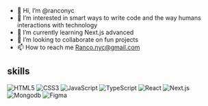 - 👋 Hi, I’m @ranconyc
- 👀 I’m interested in smart ways to write code and the way humans interactions with technology 
- 🌱 I’m currently learning Next.js advanced
- 💞️ I’m looking to collaborate on fun projects
- 📫 How to reach me Ranco.nyc@gmail.com

## skills
<img alt='HTML5' src='https://img.shields.io/badge/-HTML5-E34F26?logo=html5&logoColor=white' />
<img alt='CSS3' src='https://img.shields.io/badge/-CSS3-1572B6?logo=css3&logoColor=white' />
<img alt='JavaScript' src='https://img.shields.io/badge/-JavaScript-F7DF1E?logo=JavaScript&logoColor=white' />
<img alt='TypeScript' src='https://img.shields.io/badge/-TypeScript-3178C6?logo=TypeScript&logoColor=white' />
<img alt='React' src='https://img.shields.io/badge/-ReactJs-61DAFB?logo=react&logoColor=white' />
<img alt='Next.js' src='https://img.shields.io/badge/-Next.js-000000?logo=Next.js&logoColor=white' />
<img alt='Mongodb' src='https://img.shields.io/badge/-Mongodb-47A248?logo=Mongodb&logoColor=white' />
<img alt='Figma' src='https://img.shields.io/badge/-Figma-47A248?logo=figma&logoColor=white' />



<!---
ranconyc/ranconyc is a ✨ special ✨ repository because its `README.md` (this file) appears on your GitHub profile.
You can click the Preview link to take a look at your changes.
--->
